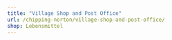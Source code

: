```yaml
---
title: "Village Shop and Post Office"
url: /chipping-norton/village-shop-and-post-office/
shop: Lebensmittel
---
```

